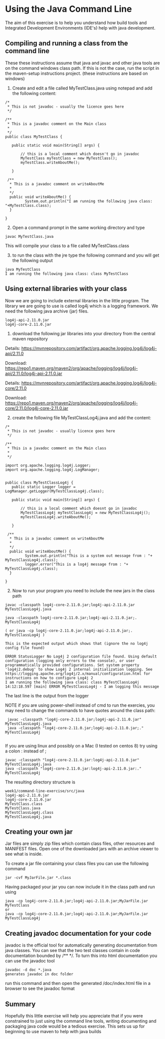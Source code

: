 
# Using the Java Command Line

The aim of this exercise is to help you understand how build tools and Integrated Development Environments (IDE's) help with java development. 

## Compiling and running a class from the command line

These these instructions assume that java and javac and other java tools are on the command windows class path. 
If this is not the case, run the script in the  maven-setup instructions project.
(these instructions are based on windows)

1. Create and edit a file called MyTestClass.java using notepad and add the following content:

```
/*
 * This is not javadoc - usually the licence goes here
 */

/**
 * This is a javadoc comment on the Main class
 *
 */
public class MyTestClass {

   public static void main(String[] args) {
      
       // this is a local comment which doesn't go in javadoc
       MyTestClass myTestClass = new MyTestClass();
       myTestClass.writeAboutMe();
        
   }

 /**
  * This is a javadoc comment on writeAboutMe
  *
  */
  public void writeAboutMe() {
         System.out.println("I am running the following java class: "+MyTestClass.class);
  }

}

```

2. Open a command prompt in the same working directory and type
```
javac MyTestClass.java
```
This will compile your class to a file called MyTestClass.class

3. to run the class with the jre type the following command and you will get the following output
```
java MyTestClass
I am running the following java class: class MyTestClass
```

## Using external libraries with your class
Now we are going to include external libraries in the little program.
The library we are going to use is called log4j which is a logging framework.
We need the following java archive (jar) files.
```
log4j-api-2.11.0.jar
log4j-core-2.11.0.jar
```

1. download the following jar libraries into your directory from the central maven repository

Details: https://mvnrepository.com/artifact/org.apache.logging.log4j/log4j-api/2.11.0

Download: https://repo1.maven.org/maven2/org/apache/logging/log4j/log4j-api/2.11.0/log4j-api-2.11.0.jar

Details: https://mvnrepository.com/artifact/org.apache.logging.log4j/log4j-core/2.11.0

Download: https://repo1.maven.org/maven2/org/apache/logging/log4j/log4j-core/2.11.0/log4j-core-2.11.0.jar

2. create the following file MyTestClassLog4j.java and add the content:

```
/*
 * This is not javadoc - usually licence goes here
 */

/**
 * This is a javadoc comment on the Main class
 *
 */

import org.apache.logging.log4j.Logger;
import org.apache.logging.log4j.LogManager;


public class MyTestClassLog4j {
   public static Logger logger = LogManager.getLogger(MyTestClassLog4j.class);
		
   public static void main(String[] args) {
       
       // this is a local comment which doesnt go in javadoc
       MyTestClassLog4j myTestClassLog4j = new MyTestClassLog4j();
       myTestClassLog4j.writeAboutMe();
        
   }

 /**
  * This is a javadoc comment on writeAboutMe
  *
  */
  public void writeAboutMe() {
         System.out.println("This is a system out message from : "+ MyTestClassLog4j.class);
         logger.error("This is a log4j message from : "+ MyTestClassLog4j.class);
  }

}

```

2. Now to run your program you need to include the new jars in the class path

```
javac -classpath log4j-core-2.11.0.jar;log4j-api-2.11.0.jar MyTestClassLog4j.java

java -classpath log4j-core-2.11.0.jar;log4j-api-2.11.0.jar;. MyTestClassLog4j

( or java -cp log4j-core-2.11.0.jar;log4j-api-2.11.0.jar;. MyTestClassLog4j )

This is the expected output which shows that (ignore the no log4j config file found)

ERROR StatusLogger No Log4j 2 configuration file found. Using default configuration (logging only errors to the console), or user programmatically provided configurations. Set system property 'log4j2.debug' to show Log4j 2 internal initialization logging. See https://logging.apache.org/log4j/2.x/manual/configuration.html for instructions on how to configure Log4j 2
I am running the following java class: class MyTestClassLog4j
14:12:18.597 [main] ERROR MyTestClassLog4j - I am logging this message
```
The last line is the output from the logger

NOTE if you are using power-shell instead of cmd to run the exercies, you may need to change the commands to have quotes around the class path:

```
 javac -classpath "log4j-core-2.11.0.jar;log4j-api-2.11.0.jar" MyTestClassLog4j.java
 java -classpath "log4j-core-2.11.0.jar;log4j-api-2.11.0.jar;." MyTestClassLog4j
 
```

If you are using linux and possibly on a Mac (I tested on centos 8) try using a colon : instead of ;
```
javac -classpath "log4j-core-2.11.0.jar:log4j-api-2.11.0.jar" MyTestClassLog4j.java
java -classpath "log4j-core-2.11.0.jar:log4j-api-2.11.0.jar:." MyTestClassLog4j
```
The resulting directory structure is
```
week1/command-line-exercise/src/java
log4j-api-2.11.0.jar
log4j-core-2.11.0.jar
MyTestClass.class
MyTestClass.java
MyTestClassLog4j.class
MyTestClassLog4j.java

```


## Creating your own jar
Jar files are simply zip files which contain class files, other resources and MANIFEST files.
Open one of the downloaded jars with an archive viewer to see what is inside.

To create a jar file containing your class files you can use the following command
```
jar -cvf MyJarFile.jar *.class
```
Having packaged your jar you can now include it in the class path and run using
```
java -cp log4j-core-2.11.0.jar;log4j-api-2.11.0.jar;MyJarFile.jar MyTestClass
or
java -cp log4j-core-2.11.0.jar;log4j-api-2.11.0.jar;MyJarFile.jar MyTestClassLog4j
```

## Creating javadoc documentation for your code
javadoc is the official tool for automatically generating documentation from java classes. 
You can see that the two test classes contain in code documentation bounded by /** */.
To turn this into html documentation you can use the javadoc tool
```
javadoc -d doc *.java
generates javadoc in doc folder
```
run this command and then open the generated /doc/index.html file in a browser to see the javadoc format


## Summary
Hopefully this little exercise will help you appreciate that if you were constrained to just using the command line tools, writing documenting and packaging java code would be a tedious exercise.
This sets us up for beginning to use maven to help with java builds


